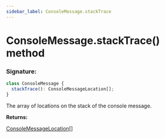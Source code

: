 ```yaml
---
sidebar_label: ConsoleMessage.stackTrace
---
```


# ConsoleMessage.stackTrace() method

### Signature:

```typescript
class ConsoleMessage {
  stackTrace(): ConsoleMessageLocation[];
}
```

The array of locations on the stack of the console message.

**Returns:**

[ConsoleMessageLocation](./puppeteer.consolemessagelocation.md)\[\]
